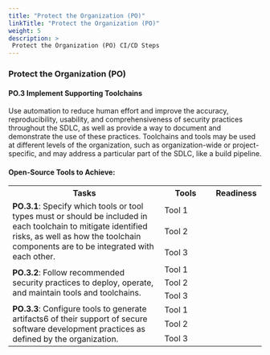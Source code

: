 ```yaml
---
title: "Protect the Organization (PO)"
linkTitle: "Protect the Organization (PO)"
weight: 5
description: >
 Protect the Organization (PO) CI/CD Steps
---
```



### Protect the Organization (PO)

#### PO.3 Implement Supporting Toolchains

Use automation to reduce human effort and improve the accuracy, reproducibility, usability, and comprehensiveness of security practices throughout the SDLC, as well as provide a way to document and demonstrate the use of these practices. Toolchains and tools may be used at different levels of the organization, such as organization-wide or project-specific, and may address a particular part of the SDLC, like a build pipeline.

#### Open-Source Tools to Achieve:

[//]: # ()
[//]: # (_Workflow Framework_)

[//]: # ()
[//]: # (- [In-toto framework]&#40;https://in-toto.io/docs/what-is-in-toto/&#41;)

<table style="width:100%">
    <tr>
        <th style="width: 60%">Tasks</th>
        <th style="width: 20%">Tools</th>
        <th style="width: 20%">Readiness</th>
    </tr>
    <tr>
        <td rowspan="3"><strong>PO.3.1</strong>: Specify which tools or tool types must or should be included in each toolchain to mitigate identified risks, as well as how the toolchain components are to be integrated with each other.</td>
        <td>Tool 1</td>
        <td style="text-align: center;"><i class="fa-solid fa-circle" style="color: #63E6BE;"></i></td>
    </tr>
    <tr>
        <td>Tool 2</td>
        <td style="text-align: center;"><i class="fa-solid fa-circle" style="color: #63E6BE;"></i></td>
    </tr>
    <tr>
        <td>Tool 3</td>
        <td style="text-align: center;"><i class="fa-solid fa-circle-half-stroke" style="color: #FFD43B;"></i></td>
    </tr>
    <tr>
        <td rowspan="3"><strong>PO.3.2</strong>: Follow recommended security practices to deploy, operate, and maintain tools and toolchains.</td>
        <td>Tool 1</td>
        <td style="text-align: center;"><i class="fa-solid fa-circle" style="color: #63E6BE;"></i></td>
    </tr>
    <tr>
        <td>Tool 2</td>
        <td style="text-align: center;"><i class="fa-solid fa-circle-half-stroke" style="color: #FFD43B;"></i></td>
    </tr>
    <tr>
        <td>Tool 3</td>
        <td style="text-align: center;"><i class="fa-solid fa-circle-half-stroke" style="color: #FFD43B;"></i></td>
    </tr>
     <tr>
        <td rowspan="3"><strong>PO.3.3</strong>: Configure tools to generate artifacts6 of their support of secure software development practices as defined by the organization.</td>
        <td>Tool 1</td>
        <td style="text-align: center;"><i class="fa-solid fa-circle" style="color: #63E6BE;"></i></td>
    </tr>
    <tr>
        <td>Tool 2</td>
        <td style="text-align: center;"><i class="fa-solid fa-circle" style="color: #63E6BE;"></i></td>
    </tr>
    <tr>
        <td>Tool 3</td>
        <td style="text-align: center;"><i class="fa-solid fa-circle-half-stroke" style="color: #FFD43B;"></i></td>
    </tr>
</table>

<br>
